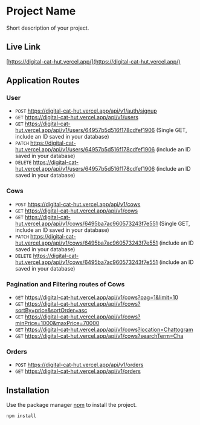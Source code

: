 # Project Name

Short description of your project.

## Live Link

[https://digital-cat-hut.vercel.app/](https://digital-cat-hut.vercel.app/)

## Application Routes

### User

- `POST` https://digital-cat-hut.vercel.app/api/v1/auth/signup
- `GET` https://digital-cat-hut.vercel.app/api/v1/users
- `GET` https://digital-cat-hut.vercel.app/api/v1/users/64957b5d516f178cdfef1906 (Single GET, include an ID saved in your database)
- `PATCH` https://digital-cat-hut.vercel.app/api/v1/users/64957b5d516f178cdfef1906 (include an ID saved in your database)
- `DELETE` https://digital-cat-hut.vercel.app/api/v1/users/64957b5d516f178cdfef1906 (include an ID saved in your database)

### Cows

- `POST` https://digital-cat-hut.vercel.app/api/v1/cows
- `GET` https://digital-cat-hut.vercel.app/api/v1/cows
- `GET` https://digital-cat-hut.vercel.app/api/v1/cows/6495ba7ac960573243f7e551 (Single GET, include an ID saved in your database)
- `PATCH` https://digital-cat-hut.vercel.app/api/v1/cows/6495ba7ac960573243f7e551 (include an ID saved in your database)
- `DELETE` https://digital-cat-hut.vercel.app/api/v1/cows/6495ba7ac960573243f7e551 (include an ID saved in your database)

### Pagination and Filtering routes of Cows

- `GET` https://digital-cat-hut.vercel.app/api/v1/cows?pag=1&limit=10
- `GET` https://digital-cat-hut.vercel.app/api/v1/cows?sortBy=price&sortOrder=asc
- `GET` https://digital-cat-hut.vercel.app/api/v1/cows?minPrice=1000&maxPrice=70000
- `GET` https://digital-cat-hut.vercel.app/api/v1/cows?location=Chattogram
- `GET` https://digital-cat-hut.vercel.app/api/v1/cows?searchTerm=Cha

### Orders

- `POST` https://digital-cat-hut.vercel.app/api/v1/orders
- `GET` https://digital-cat-hut.vercel.app/api/v1/orders

## Installation

Use the package manager [npm](https://www.npmjs.com/) to install the project.

```bash
npm install
